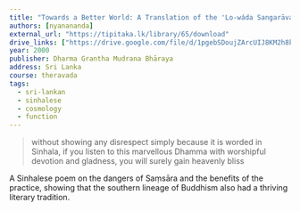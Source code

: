 ```yaml
---
title: "Towards a Better World: A Translation of the 'Lo-wáda Sangarāva'"
authors: [nyanananda]
external_url: "https://tipitaka.lk/library/65/download"
drive_links: ["https://drive.google.com/file/d/1pgebSDoujZArcUIJ8KM2h8k4EiTcel9C/view?usp=drivesdk"]
year: 2000
publisher: Dharma Grantha Mudrana Bhāraya
address: Sri Lanka
course: theravada
tags:
  - sri-lankan
  - sinhalese
  - cosmology
  - function
---
```


> without showing any disrespect simply because it is worded in Sinhala, if you listen to this marvellous Dhamma with worshipful devotion and gladness, you will surely gain heavenly bliss

A Sinhalese poem on the dangers of Saṃsāra and the benefits of the practice, showing that the southern lineage of Buddhism also had a thriving literary tradition.


